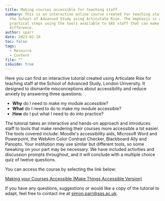 ```yaml
---
title: Making courses accessible for teaching staff
summary: This is an interactive online course created for teaching staff from
  the School of Advanced Study using Articulate Rise. The emphasis is on
  practical steps using the tools available to SAS staff that can make a big
  difference.
author: sparr
date: 2023-02-10
toc: false
tags:
  - Resource
  - Content
file: ""
isGuide: true
---
```

Here you can find an interactive tutorial created using Articulate Rise for teaching staff at the School of Advanced Study, London University. It designed to dismantle misconceptions about accessibility and reduce anxiety by answering three questions: 

* **Why** do I need to make my module accessible?
* **What** do I need to do to make my module accessible?
* **How** do I put what I need to do into practice?

The tutorial takes an interactive and hands-on approach and introduces staff to tools that make rendering their courses more accessible a lot easier. The tools covered include: Moodle's accessibility aids, Microsoft Word and Powerpoint, the WebAim Color Contrast Checker, Blackboard Ally and Panopto. Your institution may use similar but different tools, so some tweaking on your part may be necessary. We have included activities and discussion prompts throughout, and it will conclude with a multiple choice quiz of twelve questions. 

You can access the course by selecting the link below:

[Making your Courses Accessible (Make Things Accessible Version)](https://rise.articulate.com/share/1f-BmeBp63PU5QrG58Ma5inXIgsRdKXF)

If you have any questions, suggestions or would like a copy of the tutorial to adapt, feel free to contact me at simon.parr@sas.ac.uk.


